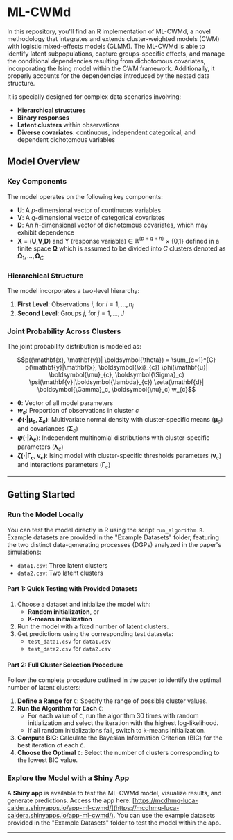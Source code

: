 # ML-CWMd

In this repository, you'll find an R implementation of ML-CWMd, a novel methodology that integrates and extends cluster-weighted models (CWM) with logistic mixed-effects models (GLMM). The ML-CWMd is able to identify latent subpopulations, capture groups-specific effects, and manage the conditional dependencies resulting from dichotomous covariates, incorporating the Ising model within the CWM framework. Additionally, it properly accounts for the dependencies introduced by the nested data structure. 

It is specially designed for complex data scenarios involving:

- **Hierarchical structures**
- **Binary responses**
- **Latent clusters** within observations
- **Diverse covariates**: continuous, independent categorical, and dependent dichotomous variables

## Model Overview

### Key Components
The model operates on the following key components:

- **U**: A $p$-dimensional vector of continuous variables
- **V**: A $q$-dimensional vector of categorical covariates
- **D**: An $h$-dimensional vector of dichotomous covariates, which may exhibit dependence
- **X** = (**U**,**V**,**D**) and Y (response variable) $\in$ $\mathbb{R}^{(p + q + h)}$ × {0,1} defined in a finite space $\boldsymbol{\Omega}$ which is assumed to be divided into $C$ clusters denoted as $\boldsymbol{\Omega}_1,\dots, \boldsymbol{\Omega}_C$

### Hierarchical Structure
The model incorporates a two-level hierarchy:

1. **First Level**: Observations $i$, for $i = 1, \dots, n_j$
2. **Second Level**: Groups $j$, for $j = 1, \dots, J$

### Joint Probability Across Clusters
The joint probability distribution is modeled as:

```math
p((\mathbf{x}, \mathbf{y})| \boldsymbol{\theta}) = \sum_{c=1}^{C} p(\mathbf{y}|\mathbf{x}, \boldsymbol{\xi}_{c}) \phi(\mathbf{u}| \boldsymbol{\mu}_{c}, \boldsymbol{\Sigma}_c) \psi(\mathbf{v}|\boldsymbol{\lambda}_{c}) \zeta(\mathbf{d}| \boldsymbol{\Gamma}_c, \boldsymbol{\nu}_c) w_{c}
```

- **$\boldsymbol{\theta}$**: Vector of all model parameters
- **$w_c$**: Proportion of observations in cluster $c$
- **$\phi(\cdot| \boldsymbol{\mu}_c, \boldsymbol{\Sigma}_c)$**: Multivariate normal density with cluster-specific means ($\boldsymbol{\mu}_c$) and covariances ($\boldsymbol{\Sigma}_c$)
- **$\psi(\cdot| \boldsymbol{\lambda}_c)$**: Independent multinomial distributions with cluster-specific parameters ($\boldsymbol{\lambda}_c$)
- **$\zeta(\cdot| \boldsymbol{\Gamma}_c, \boldsymbol{\nu}_c)$**: Ising model with cluster-specific thresholds parameters ($\boldsymbol{\nu}_c$) and interactions parameters ($\boldsymbol{\Gamma}_c$)

---

## Getting Started

### Run the Model Locally
You can test the model directly in R using the script `run_algorithm.R`. Example datasets are provided in the "Example Datasets" folder, featuring the two distinct data-generating processes (DGPs) analyzed in the paper's simulations:

- `data1.csv`: Three latent clusters
- `data2.csv`: Two latent clusters

#### Part 1: Quick Testing with Provided Datasets
1. Choose a dataset and initialize the model with:
   - **Random initialization**, or
   - **K-means initialization**
2. Run the model with a fixed number of latent clusters.
3. Get predictions using the corresponding test datasets:
   - `test_data1.csv` for `data1.csv`
   - `test_data2.csv` for `data2.csv`

#### Part 2: Full Cluster Selection Procedure
Follow the complete procedure outlined in the paper to identify the optimal number of latent clusters:

1. **Define a Range for** `C`: Specify the range of possible cluster values.
2. **Run the Algorithm for Each** `C`:
   - For each value of `C`, run the algorithm 30 times with random initialization and select the iteration with the highest log-likelihood.
   - If all random initializations fail, switch to k-means initialization.
3. **Compute BIC**: Calculate the Bayesian Information Criterion (BIC) for the best iteration of each `C`.
4. **Choose the Optimal** `C`: Select the number of clusters corresponding to the lowest BIC value.

### Explore the Model with a Shiny App
A **Shiny app** is available to test the ML-CWMd model, visualize results, and generate predictions. Access the app here: [https://mcdhmq-luca-caldera.shinyapps.io/app-ml-cwmd/](https://mcdhmq-luca-caldera.shinyapps.io/app-ml-cwmd/). You can use the example datasets provided in the "Example Datasets" folder to test the model within the app.

---